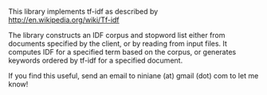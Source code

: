 This library implements tf-idf as described by  http://en.wikipedia.org/wiki/Tf-idf

The library constructs an IDF corpus and stopword list either from documents specified by the client, or by reading from input files.  It computes IDF for a specified term based on the corpus, or generates keywords ordered by tf-idf for a specified document.

If you find this useful, send an email to niniane (at) gmail (dot) com to let me know!
